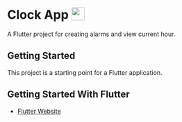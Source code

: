# Clock App <img src='http://sovitpoudel.com.np/wp-content/uploads/2019/01/flutter.png' height='30' width='30' align='top'>


A Flutter project for creating alarms and view current hour.

## Getting Started

This project is a starting point for a Flutter application.

## Getting Started With Flutter

 - [Flutter Website](https://flutter.dev/)

